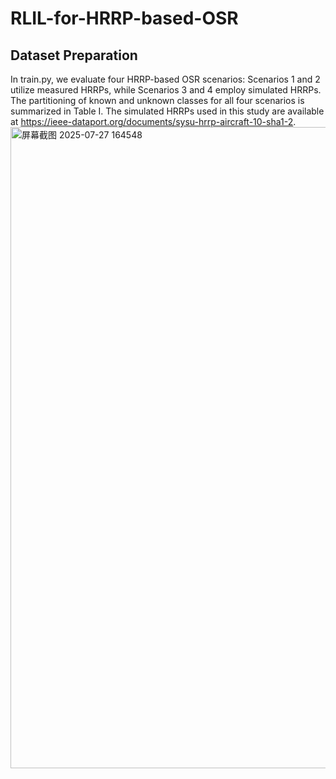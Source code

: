 # RLIL-for-HRRP-based-OSR
## Dataset Preparation
In train.py, we evaluate four HRRP-based OSR scenarios: Scenarios 1 and 2 utilize measured HRRPs, while Scenarios 3 and 4 employ simulated HRRPs. The partitioning of known and unknown classes for all four scenarios is summarized in Table I. The simulated HRRPs used in this study are available at https://ieee-dataport.org/documents/sysu-hrrp-aircraft-10-sha1-2.
<img width="969" height="1026" alt="屏幕截图 2025-07-27 164548" src="https://github.com/user-attachments/assets/fa72dbb5-10d7-4e32-af30-8b2f4d0b2ace" />
